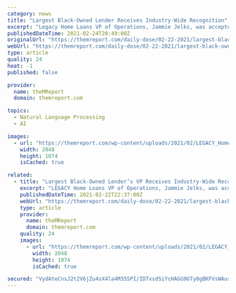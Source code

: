 ```yaml
---
category: news
title: "Largest Black-Owned Lender Receives Industry-Wide Recognition"
excerpt: "Legacy Home Loans VP of Operations, Jammie Jelks, was accepted into Forbes Real Estate Council and named a NAMMBA \"Visionary.\""
publishedDateTime: 2021-02-24T20:49:00Z
originalUrl: "https://themreport.com/daily-dose/02-22-2021/largest-black-owned-lenders-vp-receives-industry-wide-recognition"
webUrl: "https://themreport.com/daily-dose/02-22-2021/largest-black-owned-lenders-vp-receives-industry-wide-recognition"
type: article
quality: 24
heat: -1
published: false

provider:
  name: theMReport
  domain: themreport.com

topics:
  - Natural Language Processing
  - AI

images:
  - url: "https://themreport.com/wp-content/uploads/2021/02/LEGACY_Home_Loans_Logo-scaled.jpg"
    width: 2048
    height: 1074
    isCached: true

related:
  - title: "Largest Black-Owned Lender’s VP Receives Industry-Wide Recognition"
    excerpt: "LEGACY Home Loans VP of Operations, Jammie Jelks, was accepted into Forbes Real Estate Council and named a NAMMBA \"Visionary.\" At a time when some real est"
    publishedDateTime: 2021-02-22T22:37:00Z
    webUrl: "https://themreport.com/daily-dose/02-22-2021/largest-black-owned-lenders-vp-receives-industry-wide-recognition"
    type: article
    provider:
      name: theMReport
      domain: themreport.com
    quality: 24
    images:
      - url: "https://themreport.com/wp-content/uploads/2021/02/LEGACY_Home_Loans_Logo-scaled.jpg"
        width: 2048
        height: 1074
        isCached: true

secured: "VydAteCnsJ2t2V6jZu4sX4la4M35SPI/IDTxsdSiYcHAGG9GTy0gBKFVsWAusT+EZSCtG0a53MGd2UbMytycgaQwBhlOYTjJmEqE/eZfyedmuE8ciH8w72IC/ytUNBhW8QcUqn/qCgOlr/B/w8QN5PpdQGQwDaC6yrU8YSSK3yH42w3QlE6PU7CBOaTR2zspFFXJ7XC6aVktDgJJX6XFAOpR9C/gtouyGB9ZoWN9vmwO/8mrWE3tGxAVIlLltntEBMmA9W5j0n2Hk5PZ0q55ZC78HWjB8wGoU4riptDwNkEBvCf6KDzbavkDHrzHr/k57DOfVJ2ZxXc7B1R3Rxra3N7g2r3PxaNN4nmIlscMUZE=;gjPjAhk8K0aYRheatukTFw=="
---
```


